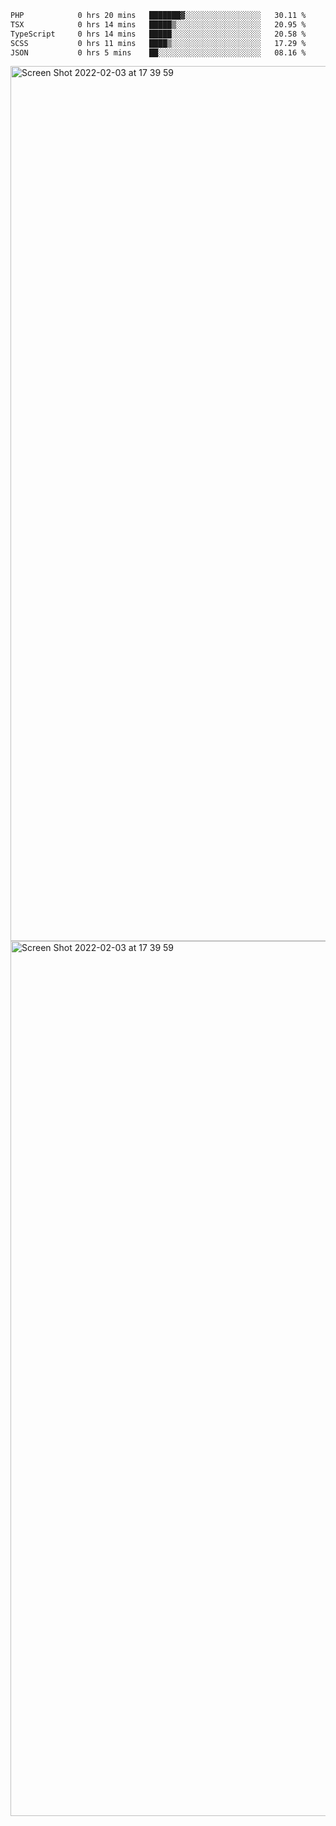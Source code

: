 <!--START_SECTION:waka-->

```txt
PHP            0 hrs 20 mins   ███████▓░░░░░░░░░░░░░░░░░   30.11 %
TSX            0 hrs 14 mins   █████▒░░░░░░░░░░░░░░░░░░░   20.95 %
TypeScript     0 hrs 14 mins   █████░░░░░░░░░░░░░░░░░░░░   20.58 %
SCSS           0 hrs 11 mins   ████▒░░░░░░░░░░░░░░░░░░░░   17.29 %
JSON           0 hrs 5 mins    ██░░░░░░░░░░░░░░░░░░░░░░░   08.16 %
```

<!--END_SECTION:waka-->

<img width="1400" alt="Screen Shot 2022-02-03 at 17 39 59" src="https://user-images.githubusercontent.com/45716542/152387304-f2b60485-53a6-4f4b-a818-5cefb1b0c0ae.png">
<img width="1400" alt="Screen Shot 2022-02-03 at 17 39 59" src="https://user-images.githubusercontent.com/45716542/152387273-ea5cdf21-2a45-44da-8bef-00c1763b1d42.png">
